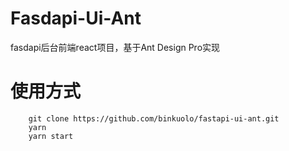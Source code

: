 # Fasdapi-Ui-Ant
fasdapi后台前端react项目，基于Ant Design Pro实现

# 使用方式
```shell
    git clone https://github.com/binkuolo/fastapi-ui-ant.git
    yarn
    yarn start
```
